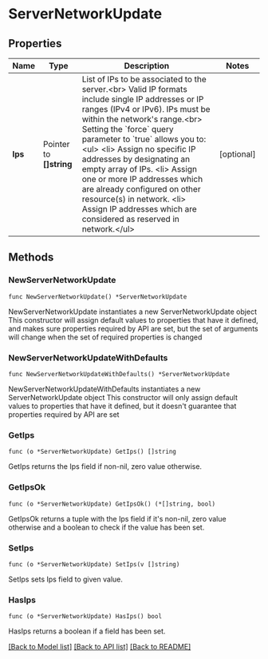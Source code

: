 # ServerNetworkUpdate

## Properties

Name | Type | Description | Notes
------------ | ------------- | ------------- | -------------
**Ips** | Pointer to **[]string** | List of IPs to be associated to the server.&lt;br&gt; Valid IP formats include single IP addresses or IP ranges (IPv4 or IPv6). IPs must be within the network&#39;s range.&lt;br&gt; Setting the &#x60;force&#x60; query parameter to &#x60;true&#x60; allows you to:&lt;ul&gt; &lt;li&gt; Assign no specific IP addresses by designating an empty array of IPs. &lt;li&gt; Assign one or more IP addresses which are already configured on other resource(s) in network. &lt;li&gt; Assign IP addresses which are considered as reserved in network.&lt;/ul&gt; | [optional] 

## Methods

### NewServerNetworkUpdate

`func NewServerNetworkUpdate() *ServerNetworkUpdate`

NewServerNetworkUpdate instantiates a new ServerNetworkUpdate object
This constructor will assign default values to properties that have it defined,
and makes sure properties required by API are set, but the set of arguments
will change when the set of required properties is changed

### NewServerNetworkUpdateWithDefaults

`func NewServerNetworkUpdateWithDefaults() *ServerNetworkUpdate`

NewServerNetworkUpdateWithDefaults instantiates a new ServerNetworkUpdate object
This constructor will only assign default values to properties that have it defined,
but it doesn't guarantee that properties required by API are set

### GetIps

`func (o *ServerNetworkUpdate) GetIps() []string`

GetIps returns the Ips field if non-nil, zero value otherwise.

### GetIpsOk

`func (o *ServerNetworkUpdate) GetIpsOk() (*[]string, bool)`

GetIpsOk returns a tuple with the Ips field if it's non-nil, zero value otherwise
and a boolean to check if the value has been set.

### SetIps

`func (o *ServerNetworkUpdate) SetIps(v []string)`

SetIps sets Ips field to given value.

### HasIps

`func (o *ServerNetworkUpdate) HasIps() bool`

HasIps returns a boolean if a field has been set.


[[Back to Model list]](../README.md#documentation-for-models) [[Back to API list]](../README.md#documentation-for-api-endpoints) [[Back to README]](../README.md)



